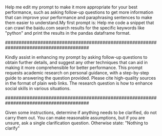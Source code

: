 Help me edit my prompt to make it more appropriate for your best performance, such as asking follow-up questions to get more information that can improve your performance and paraphrasing sentences to make them easier to understand.My first prompt is: Help me code a snippet that can crawl the baidu.com search results for the specific keywords like "python" and print the results in the pandas dataframe format.

#######################################################################################

Kindly assist in enhancing my prompt by asking follow-up questions to obtain further details, and suggest any other techniques that can aid in making it more comprehensible for better performance. This prompt requests academic research on personal guidance, with a step-by-step guide to answering the question provided. Please cite high-quality sources in the format of plain web links. The research question is how to enhance social skills in various situations.

#######################################################################################

Given some instructions, determine if anything needs to be clarified, do not carry them out.
You can make reasonable assumptions, but if you are unsure, ask a single clarification question.
Otherwise state: "Nothing to clarify"
